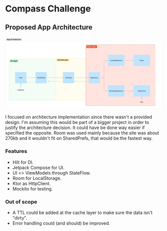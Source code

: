 # Compass Challenge


## Proposed App Architecture

![screenshot](images/app_arch.png)

I focused on architecture implementation since there wasn't a provided design. I'm assuming this would be part of a bigger project in order to justify the architecture decision. It could have be done way easier if specified the opposite.
Room was used mainly because the site was about 270kb and it wouldn't fit on SharedPrefs, that would be the fastest way.

### Features
* Hilt for DI.
* Jetpack Compose for UI.
* UI <> ViewModels through StateFlow.
* Room for LocalStorage.
* Ktor as HttpClient.
* Mockito for testing.

### Out of scope
* A TTL could be added at the cache layer to make sure the data isn't "dirty".
* Error handling could (and should) be improved.